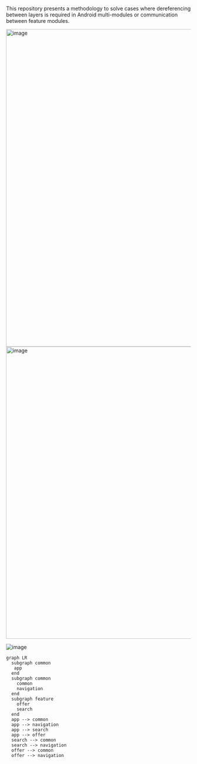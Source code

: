 This repository presents a methodology to solve cases where dereferencing between layers is required in Android multi-modules or communication between feature modules.

<img width="865" alt="image" src="https://github.com/sorikirisulong/android_multi_module_navigator/assets/103094210/32011761-b755-42cf-8f75-99701e1e1189">





<img width="796" alt="image" src="https://github.com/sorikirisulong/android_multi_module_navigator/assets/103094210/d7d4c946-0751-4b23-af1a-65dba9274b17">

![image](https://github.com/sorikirisulong/android_multi_module_navigator/assets/103094210/0536098d-6ee0-46ca-819a-976512d5acc7)

```mermaid
graph LR
  subgraph common
   app
  end
  subgraph common
    common
    navigation
  end
  subgraph feature
    offer
    search
  end
  app --> common
  app --> navigation
  app --> search
  app --> offer
  search --> common
  search --> navigation
  offer --> common
  offer --> navigation
```

